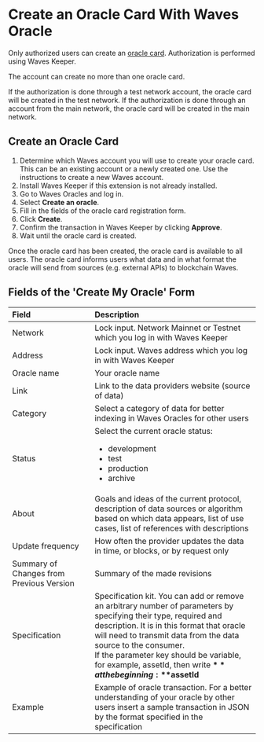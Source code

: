 # Create an Oracle Card With Waves Oracle

Only authorized users can create an [oracle card](/en/ecosystem/waves-oracles/oracle-card). Authorization is performed using Waves Keeper.

The account can create no more than one oracle card.

If the authorization is done through a test network account, the oracle card will be created in the test network. If the authorization is done through an account from the main network, the oracle card will be created in the main network.

## Create an Oracle Card

1. Determine which Waves account you will use to create your oracle card. This can be an existing account or a newly created one. Use the instructions to create a new Waves account.
2. Install Waves Keeper if this extension is not already installed.
3. Go to Waves Oracles and log in.
4. Select **Create an oracle**.
5. Fill in the fields of the oracle card registration form.
6. Click **Create**.
7. Confirm the transaction in Waves Keeper by clicking **Approve**.
8. Wait until the oracle card is created.

Once the oracle card has been created, the oracle card is available to all users. The oracle card informs users what data and in what format the oracle will send from sources (e.g. external APIs) to blockchain Waves.

## Fields of the 'Create My Oracle' Form

| Field | Description |
| :--- | :--- |
| Network | Lock input. Network Mainnet or Testnet which you log in with Waves Keeper |
| Address | Lock input. Waves address which you log in with Waves Keeper |
| Oracle name | Your oracle name |
| Link | Link to the data providers website (source of data) |
| Category | Select a category of data for better indexing in Waves Oracles for other users |
| Status | Select the current oracle status:<ul><li>development</li><li>test</li><li>production</li><li>archive</li></ul> |
| About | Goals and ideas of the current protocol, description of data sources or algorithm based on which data appears, list of use cases, list of references with descriptions |
| Update frequency | How often the provider updates the data in time, or blocks, or by request only |
| Summary of Changes from Previous Version | Summary of the made revisions |
| Specification | Specification kit. You can add or remove an arbitrary number of parameters by specifying their type, required and description. It is in this format that oracle will need to transmit data from the data source to the consumer.<br>If the parameter key should be variable, for example, assetId, then write **$** at the beginning: **$assetId** |
| Example | Example of oracle transaction. For a better understanding of your oracle by other users insert a sample transaction in JSON by the format specified in the specification |
